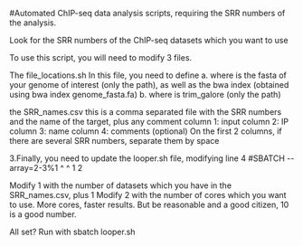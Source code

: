 #Automated ChIP-seq data analysis scripts, requiring the SRR numbers of the analysis. 

Look for the SRR numbers of the ChIP-seq datasets which you want to use

To use this script, you will need to modify 3 files.

The file_locations.sh In this file, you need to define a. where is the fasta of your genome of interest (only the path), as well as the bwa index (obtained using bwa index genome_fasta.fa) b. where is trim_galore (only the path)

the SRR_names.csv this is a comma separated file with the SRR numbers and the name of the target, plus any comment column 1: input column 2: IP column 3: name column 4: comments (optional) On the first 2 columns, if there are several SRR numbers, separate them by space

3.Finally, you need to update the looper.sh file, modifying line 4 
#SBATCH --array=2-3%1 
                  ^ ^ 
                  1 2 
                  
Modify 1 with the number of datasets which you have in the SRR_names.csv, plus 1 Modify 2 with the number of cores which you want to use. More cores, faster results. But be reasonable and a good citizen, 10 is a good number.

All set? Run with sbatch looper.sh
